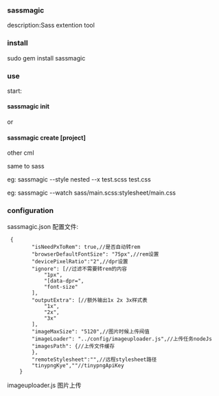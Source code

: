 ### sassmagic


description:Sass extention tool


### install


sudo gem install sassmagic


### use

start:

#### sassmagic init

or  

#### sassmagic create [project]

other cml

same to sass

eg: sassmagic --style nested --x test.scss test.css

eg: sassmagic --watch  sass/main.scss:stylesheet/main.css




### configuration


sassmagic.json 配置文件:




     {
            "isNeedPxToRem": true,//是否自动转rem
            "browserDefaultFontSize": "75px",//rem设置
            "devicePixelRatio":"2",//dpr设置
            "ignore": [//过滤不需要转rem的内容
                "1px",
                "[data-dpr=",
                "font-size"
            ],
            "outputExtra": [//额外输出1x 2x 3x样式表
                "1x",
                "2x",
                "3x"
            ],
            "imageMaxSize": "5120",//图片时候上传阀值
            "imageLoader": "../config/imageuploader.js",//上传任务nodeJs
            "imagesPath": {//上传文件缓存
            },
            "remoteStylesheet":"",//远程stylesheet路径
            "tinypngKye",""//tinypngApiKey
        }

imageuploader.js
图片上传
